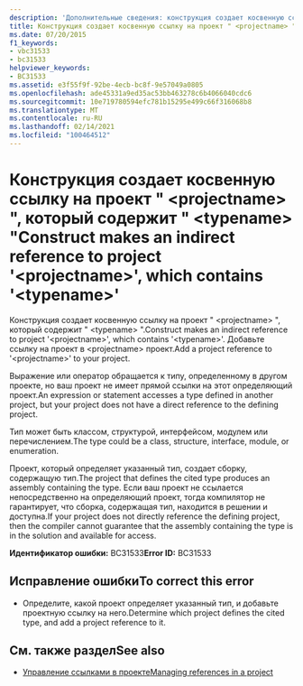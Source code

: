 ```yaml
---
description: 'Дополнительные сведения: конструкция создает косвенную ссылку на проект " <projectname> ", который содержит " <typename> "'
title: Конструкция создает косвенную ссылку на проект " <projectname> ", который содержит " <typename> "
ms.date: 07/20/2015
f1_keywords:
- vbc31533
- bc31533
helpviewer_keywords:
- BC31533
ms.assetid: e3f55f9f-92be-4ecb-bc8f-9e57049a0805
ms.openlocfilehash: ade45331a9ed35ac53bb463278c6b4066040cdc6
ms.sourcegitcommit: 10e719780594efc781b15295e499c66f316068b8
ms.translationtype: MT
ms.contentlocale: ru-RU
ms.lasthandoff: 02/14/2021
ms.locfileid: "100464512"
---
```

# <a name="construct-makes-an-indirect-reference-to-project-projectname-which-contains-typename"></a><span data-ttu-id="8228c-103">Конструкция создает косвенную ссылку на проект " \<projectname> ", который содержит " \<typename> "</span><span class="sxs-lookup"><span data-stu-id="8228c-103">Construct makes an indirect reference to project '\<projectname>', which contains '\<typename>'</span></span>

<span data-ttu-id="8228c-104">Конструкция создает косвенную ссылку на проект " \<projectname> ", который содержит " \<typename> ".</span><span class="sxs-lookup"><span data-stu-id="8228c-104">Construct makes an indirect reference to project '\<projectname>', which contains '\<typename>'.</span></span> <span data-ttu-id="8228c-105">Добавьте ссылку на проект в \<projectname> проект.</span><span class="sxs-lookup"><span data-stu-id="8228c-105">Add a project reference to '\<projectname>' to your project.</span></span>  
  
 <span data-ttu-id="8228c-106">Выражение или оператор обращается к типу, определенному в другом проекте, но ваш проект не имеет прямой ссылки на этот определяющий проект.</span><span class="sxs-lookup"><span data-stu-id="8228c-106">An expression or statement accesses a type defined in another project, but your project does not have a direct reference to the defining project.</span></span>  
  
 <span data-ttu-id="8228c-107">Тип может быть классом, структурой, интерфейсом, модулем или перечислением.</span><span class="sxs-lookup"><span data-stu-id="8228c-107">The type could be a class, structure, interface, module, or enumeration.</span></span>  
  
 <span data-ttu-id="8228c-108">Проект, который определяет указанный тип, создает сборку, содержащую тип.</span><span class="sxs-lookup"><span data-stu-id="8228c-108">The project that defines the cited type produces an assembly containing the type.</span></span> <span data-ttu-id="8228c-109">Если ваш проект не ссылается непосредственно на определяющий проект, тогда компилятор не гарантирует, что сборка, содержащая тип, находится в решении и доступна.</span><span class="sxs-lookup"><span data-stu-id="8228c-109">If your project does not directly reference the defining project, then the compiler cannot guarantee that the assembly containing the type is in the solution and available for access.</span></span>  
  
 <span data-ttu-id="8228c-110">**Идентификатор ошибки:** BC31533</span><span class="sxs-lookup"><span data-stu-id="8228c-110">**Error ID:** BC31533</span></span>  
  
## <a name="to-correct-this-error"></a><span data-ttu-id="8228c-111">Исправление ошибки</span><span class="sxs-lookup"><span data-stu-id="8228c-111">To correct this error</span></span>  
  
- <span data-ttu-id="8228c-112">Определите, какой проект определяет указанный тип, и добавьте проектную ссылку на него.</span><span class="sxs-lookup"><span data-stu-id="8228c-112">Determine which project defines the cited type, and add a project reference to it.</span></span>  
  
## <a name="see-also"></a><span data-ttu-id="8228c-113">См. также раздел</span><span class="sxs-lookup"><span data-stu-id="8228c-113">See also</span></span>

- [<span data-ttu-id="8228c-114">Управление ссылками в проекте</span><span class="sxs-lookup"><span data-stu-id="8228c-114">Managing references in a project</span></span>](/visualstudio/ide/managing-references-in-a-project)
